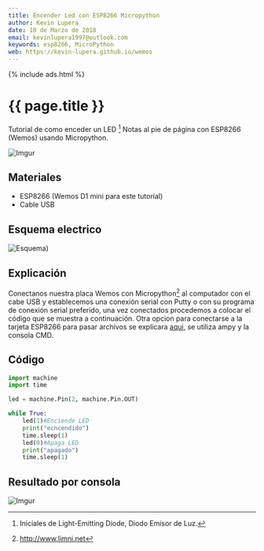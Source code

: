 ```yaml
---
title: Encender Led con ESP8266 Micropython
author: Kevin Lupera
date: 10 de Marzo de 2018
email: kevinlupera1997@outlook.com
keywords: esp8266, MicroPython
web: https://kevin-lupera.github.io/wemos
---
```

{% include ads.html %}

# {{ page.title }}

Tutorial de como enceder un LED [^LED] Notas al pie de página con ESP8266 (Wemos) usando Micropython.

![Imgur](https://i.imgur.com/8eb1xco.gif)

## Materiales 
- ESP8266 (Wemos D1 mini para este tutorial)
- Cable USB

## Esquema electrico

![Esquema](https://i.imgur.com/1eydwva.png))

## Explicación

Conectanos nuestra placa Wemos con Micropython[^MicroPython] al computador con el cabe USB y establecemos una conexión serial con Putty o con su programa de conexión serial preferido, una vez conectados procedemos a colocar el código que se muestra a continuación. Otra opcion para conectarse a la tarjeta ESP8266 para pasar archivos se explicara [aqui](url), se utiliza ampy y la consola CMD.

## Código

```python
import machine
import time

led = machine.Pin(2, machine.Pin.OUT)

while True:
	led(1)#Enciende LED
	print("ecncendido")
	time.sleep(1)
	led(0)#Apaga LED
	print("apagado")
	time.sleep(1)
```
## Resultado por consola
![Imgur](https://i.imgur.com/DUdN72O.gif)

[url]: (2018-03-11-post2-ampy.md)

[^LED]: Iniciales de Light-Emitting Diode, Diodo Emisor de Luz.
[^MicroPython]: <http://www.limni.net>